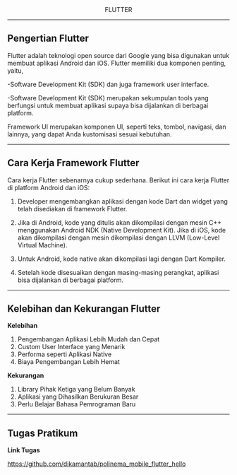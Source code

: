 <center>FLUTTER </center>

<hr>

## Pengertian Flutter
Flutter adalah teknologi open source dari Google yang bisa digunakan untuk membuat aplikasi Android dan iOS.
Flutter memiliki dua komponen penting, yaitu,

 -Software Development Kit (SDK) dan juga framework user interface. 

-Software Development Kit (SDK) merupakan sekumpulan tools yang berfungsi untuk membuat aplikasi supaya bisa dijalankan di berbagai platform. 

Framework UI merupakan komponen UI, seperti teks, tombol, navigasi, dan lainnya, yang dapat Anda kustomisasi sesuai kebutuhan. 

<hr>

## Cara Kerja Framework Flutter
Cara kerja Flutter sebenarnya cukup sederhana. Berikut ini cara kerja Flutter di platform Android dan iOS:

1. Developer mengembangkan aplikasi dengan kode Dart dan widget yang telah disediakan di framework Flutter.

2. Jika di Android, kode yang ditulis akan dikompilasi dengan mesin C++ menggunakan Android NDK (Native Development Kit).  Jika di iOS, kode akan dikompilasi dengan mesin dikompilasi dengan LLVM (Low-Level Virtual Machine). 

3. Untuk Android, kode native akan dikompilasi lagi dengan Dart Kompiler.

4. Setelah kode disesuaikan dengan masing-masing perangkat, aplikasi bisa dijalankan di berbagai platform.  

<hr>

## Kelebihan dan Kekurangan Flutter

<b> Kelebihan </b> 

1. Pengembangan Aplikasi Lebih Mudah dan Cepat
2. Custom User Interface yang Menarik
3. Performa seperti Aplikasi Native
4. Biaya Pengembangan Lebih Hemat 


<b> Kekurangan </b> 

1. Library Pihak Ketiga yang Belum Banyak
2. Aplikasi yang Dihasilkan Berukuran Besar
3. Perlu Belajar Bahasa Pemrograman Baru 

<hr>

<h2>Tugas Pratikum</h2>
<b>Link Tugas</b>

 https://github.com/dikamantab/polinema_mobile_flutter_hello
